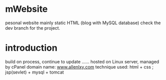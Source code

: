 # mWebsite
pesonal website mainly static HTML (blog with MySQL database)
check the dev branch for the project.

# introduction 
build on process, continue to update ......
hosted on Linux server, managed by cPanel
domain name: www.allenlxy.com
technique used: 
  html + css ;
  jsp(sevlet) + mysql + tomcat

